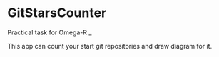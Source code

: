 # GitStarsCounter
Practical task for Omega-R
_


This app can count your start git repositories and draw diagram for it.
